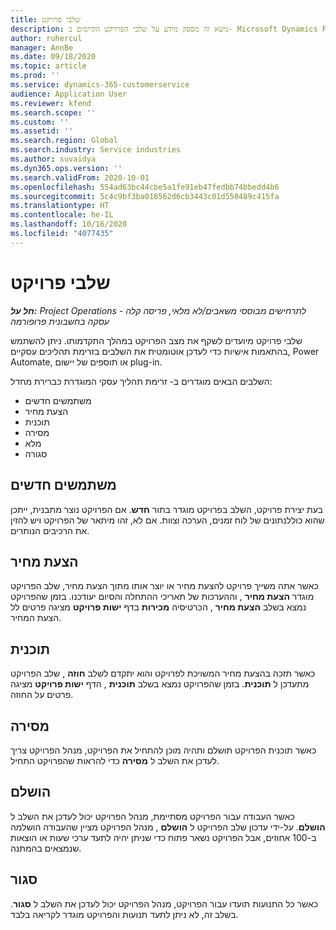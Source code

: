 ```yaml
---
title: שלבי פרויקט
description: נושא זה מספק מידע על שלבי הפרויקט הקיימים ב- Microsoft Dynamics Project Operations.
author: ruhercul
manager: AnnBe
ms.date: 09/18/2020
ms.topic: article
ms.prod: ''
ms.service: dynamics-365-customerservice
audience: Application User
ms.reviewer: kfend
ms.search.scope: ''
ms.custom: ''
ms.assetid: ''
ms.search.region: Global
ms.search.industry: Service industries
ms.author: suvaidya
ms.dyn365.ops.version: ''
ms.search.validFrom: 2020-10-01
ms.openlocfilehash: 554ad63bc44cbe5a1fe91eb47fedbb74bbedd4b6
ms.sourcegitcommit: 5c4c9bf3ba018562d6cb3443c01d550489c415fa
ms.translationtype: HT
ms.contentlocale: he-IL
ms.lasthandoff: 10/16/2020
ms.locfileid: "4077435"
---
```

# <a name="project-stages"></a>שלבי פרויקט

_**חל על:** Project Operations לתרחישים מבוססי משאבים/לא מלאי, פריסה קלה - עסקה בחשבונית פרופורמה_

שלבי פרויקט מיועדים לשקף את מצב הפרויקט במהלך התקדמותו. ניתן להשתמש בהתאמות אישיות כדי לעדכן אוטומטית את השלבים בזרימת תהליכים עסקיים, Power Automate, או תוספים של יישום plug-in.

השלבים הבאים מוגדרים ב- זרימת תהליך עסקי המוגדרת כברירת מחדל:

- משתמשים חדשים
- הצעת מחיר
- תוכנית
- מסירה
- מלא
- סגורה 

## <a name="new"></a>משתמשים חדשים

בעת יצירת פרויקט, השלב בפרויקט מוגדר בתור **חדש**. אם הפרויקט נוצר מתבנית, ייתכן שהוא כוללנתונים של לוח זמנים, הערכה וצוות. אם לא, זהו מיתאר של הפרויקט ויש להזין את הרכיבים הנותרים.

## <a name="quote"></a>הצעת מחיר

כאשר אתה משייך פרויקט להצעת מחיר או יוצר אותו מתוך הצעת מחיר, שלב הפרויקט מוגדר **הצעת מחיר** , וההערכות של תאריכי ההתחלה והסיום יעודכנו. בזמן שהפרויקט נמצא בשלב **הצעת מחיר** , הכרטיסיה **מכירות** בדף **ישות פרויקט** מציגה פרטים לל הצעת המחיר.

## <a name="plan"></a>תוכנית

כאשר תזכה בהצעת מחיר המשויכת לפרויקט והוא יתקדם לשלב **חוזה** , שלב הפרויקט מתעדכן ל **תוכנית**. בזמן שהפרויקט נמצא בשלב **תוכנית** , הדף **ישות פרויקט** מציגה פרטים על החוזה.

## <a name="deliver"></a>מסירה

כאשר תוכנית הפרויקט תושלם ותהיה מוכן להתחיל את הפרויקט, מנהל הפרויקט צריך לעדכן את השלב ל **מסירה** כדי להראות שהפרויקט התחיל.

## <a name="complete"></a>הושלם 

כאשר העבודה עבור הפרויקט מסתיימת, מנהל הפרויקט יכול לעדכן את השלב ל **הושלם**. על-ידי עדכון שלב הפרויקט ל **הושלם** , מנהל הפרויקט מציין שהעבודה הושלמה ב-100 אחוזים, אבל הפרויקט נשאר פתוח כדי שניתן יהיה לתעד ערכי שעות או הוצאות שנמצאים בהמתנה.

## <a name="close"></a>סגור

כאשר כל התנועות תועדו עבור הפרויקט, מנהל הפרויקט יכול לעדכן את השלב ל **סגור**. בשלב זה, לא ניתן לתעד תנועות והפרויקט מוגדר לקריאה בלבד.

